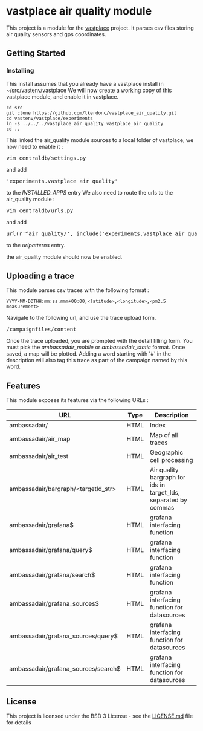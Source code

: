 # vastplace air quality module

This project is a module for the [vastplace](https://github.com/tkerdonc/vastplace) project. It parses csv files storing air quality sensors and gps coordinates.

## Getting Started

### Installing

This install assumes that you already have a vastplace install in ~/src/vastenv/vastplace
We will now create a working copy of this vastplace module, and enable it in vastplace.

```
cd src
git clone https://github.com/tkerdonc/vastplace_air_quality.git
cd vastenv/vastplace/experiments
ln -s ../../../vastplace_air_quality vastplace_air_quality
cd ..
```

This linked the air_quality module sources to a local folder of vastplace, we now need to enable it :

<pre>
vim centraldb/settings.py
</pre>

and add
<pre>
'experiments.vastplace_air_quality'
</pre>
 to the *INSTALLED_APPS* entry
We also need to route the urls to the air_quality module :

<pre>
vim centraldb/urls.py
</pre>

and add
<pre>
url(r'^air_quality/', include('experiments.vastplace_air_quality.urls')),
</pre>

to the *urlpatterns* entry.

the air_quality module should now be enabled.

## Uploading a trace

This module parses csv traces with the following format :

```
YYYY-MM-DDTHH:mm:ss.mmm+00:00,<latitude>,<longitude>,<pm2.5 measurement>
```

Navigate to the following url, and use the trace upload form.
<pre>
/campaignfiles/content
</pre>

Once the trace uploaded, you are prompted with the detail filling form. You must pick the *ambassadair_mobile* or *ambassadair_static* format. Once saved, a map will be plotted.
Adding a word starting with '#' in the description will also tag this trace as part of the campaign named by this word.

## Features

This module exposes its features via the following URLs :

|URL                                 | Type |Description                                   |
|------------------------------------|------|----------------------------------------------|
|ambassadair/                        | HTML | Index                                        |
|ambassadair/air_map                 | HTML | Map of all traces                            |
|ambassadair/air_test                | HTML | Geographic cell processing                   |
|ambassadair/bargraph/<targetId_str> | HTML | Air quality bargraph for ids in target_Ids, separated by commas |
|ambassadair/grafana$                | HTML | grafana interfacing function                 |
|ambassadair/grafana/query$          | HTML | grafana interfacing function                 |
|ambassadair/grafana/search$         | HTML | grafana interfacing function                 |
|ambassadair/grafana_sources$        | HTML | grafana interfacing function for datasources |
|ambassadair/grafana_sources/query$  | HTML | grafana interfacing function for datasources |
|ambassadair/grafana_sources/search$ | HTML | grafana interfacing function for datasources |


## License
This project is licensed under the BSD 3 License - see the [LICENSE.md](LICENSE.md) file for details


